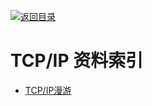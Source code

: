 [![返回目录](https://parg.co/UGo)](https://parg.co/b4z) 
 


 


 


 



# TCP/IP 资料索引



- [TCP/IP漫游](http://blog.mrriddler.com/2017/01/13/TCP:IP%E6%BC%AB%E6%B8%B8/)